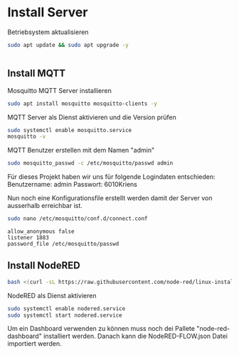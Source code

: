 # Install Server

Betriebsystem aktualisieren

```bash
sudo apt update && sudo apt upgrade -y
```

```bash
```

## Install MQTT

Mosquitto MQTT Server installieren

```bash
sudo apt install mosquitto mosquitto-clients -y
```

MQTT Server als Dienst aktivieren und die Version prüfen

```bash
sudo systemctl enable mosquitto.service
mosquitto -v
```

MQTT Benutzer erstellen mit dem Namen "admin"

```bash
sudo mosquitto_passwd -c /etc/mosquitto/passwd admin
```

Für dieses Projekt haben wir uns für folgende Logindaten entschieden:
Benutzername: admin
Passwort: 6010Kriens

Nun noch eine Konfigurationsfile erstellt werden damit der Server von ausserhalb erreichbar ist.

```bash
sudo nano /etc/mosquitto/conf.d/connect.conf
```

```text
allow_anonymous false
listener 1883
password_file /etc/mosquitto/passwd
```


## Install NodeRED


```bash
bash <(curl -sL https://raw.githubusercontent.com/node-red/linux-installers/master/deb/update-nodejs-and-nodered)
```



NodeRED als Dienst aktivieren
```bash
sudo systemctl enable nodered.service
sudo systemctl start nodered.service
```

Um ein Dashboard verwenden zu können muss noch dei Pallete "node-red-dashboard" installiert werden.
Danach kann die NodeRED-FLOW.json Datei importiert werden.
